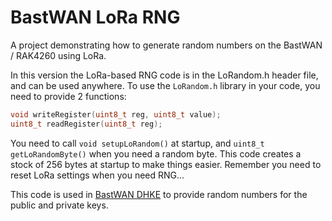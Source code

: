 # BastWAN LoRa RNG

A project demonstrating how to generate random numbers on the BastWAN / RAK4260 using LoRa.

In this version the LoRa-based RNG code is in the LoRandom.h header file, and can be used anywhere. To use the `LoRandom.h` library in your code, you need to provide 2 functions:

  ```c
  void writeRegister(uint8_t reg, uint8_t value);
  uint8_t readRegister(uint8_t reg);
  ```

You need to call `void setupLoRandom()` at startup, and `uint8_t getLoRandomByte()` when you need a random byte. This code creates a stock of 256 bytes at startup to make things easier. Remember you need to reset LoRa settings when you need RNG...

This code is used in [BastWAN DHKE](https://github.com/Kongduino/BastWAN_DHKE) to provide random numbers for the public and private keys.